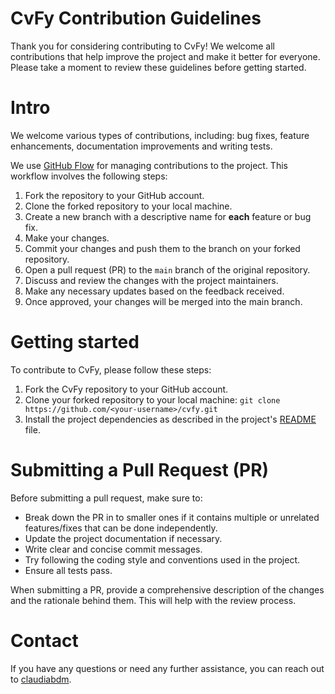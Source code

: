# CvFy Contribution Guidelines
Thank you for considering contributing to CvFy! We welcome all contributions that help improve the project and make it better for everyone. Please take a moment to review these guidelines before getting started.

# Intro
We welcome various types of contributions, including: bug fixes, feature enhancements, documentation improvements and writing tests.

We use [GitHub Flow](https://guides.github.com/introduction/flow/) for managing contributions to the project. This workflow involves the following steps:
1. Fork the repository to your GitHub account.
2. Clone the forked repository to your local machine.
3. Create a new branch with a descriptive name for **each** feature or bug fix.
4. Make your changes.
5. Commit your changes and push them to the branch on your forked repository.
6. Open a pull request (PR) to the `main` branch of the original repository.
7. Discuss and review the changes with the project maintainers.
8. Make any necessary updates based on the feedback received.
9. Once approved, your changes will be merged into the main branch.

# Getting started
To contribute to CvFy, please follow these steps:
1. Fork the CvFy repository to your GitHub account.
2. Clone your forked repository to your local machine:
   `git clone https://github.com/<your-username>/cvfy.git`
4. Install the project dependencies as described in the project's [README](README.md) file.

# Submitting a Pull Request (PR)
Before submitting a pull request, make sure to:
* Break down the PR in to smaller ones if it contains multiple or unrelated features/fixes that can be done independently. 
* Update the project documentation if necessary.
* Write clear and concise commit messages.
* Try following the coding style and conventions used in the project.
* Ensure all tests pass.

When submitting a PR, provide a comprehensive description of the changes and the rationale behind them. This will help with the review process.

# Contact
If you have any questions or need any further assistance, you can reach out to [claudiabdm](https://github.com/claudiabdm).
